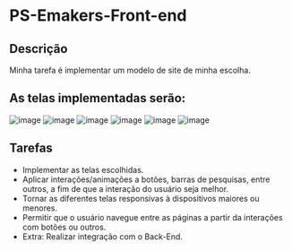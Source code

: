 # PS-Emakers-Front-end

## Descrição
Minha tarefa é implementar um modelo de site de minha escolha.
## As telas implementadas serão:
![image](https://github.com/Bruno7k/PS-Emakers-Front-end/assets/106875572/01323de2-478b-4cf0-8357-c16b1810d8aa)
![image](https://github.com/Bruno7k/PS-Emakers-Front-end/assets/106875572/0b5d1323-86c0-4921-a7ae-11221b4d5b1b)
![image](https://github.com/Bruno7k/PS-Emakers-Front-end/assets/106875572/c0953cc2-5ccd-4b3a-8bd6-a5127b85c909)
![image](https://github.com/Bruno7k/PS-Emakers-Front-end/assets/106875572/aed9ecd5-41e1-42c6-a7af-e96d0e2be8ed)
![image](https://github.com/Bruno7k/PS-Emakers-Front-end/assets/106875572/fa1c69db-a5c9-42c8-8d09-af1e9119a2fb)
![image](https://github.com/Bruno7k/PS-Emakers-Front-end/assets/106875572/25a98237-499e-43e7-a278-3ab78067197c)
## Tarefas
 - Implementar as telas escolhidas.
 - Aplicar interações/animações a botões, barras de pesquisas, entre outros, a fim de que a interação do usuário seja melhor.
 - Tornar as diferentes telas responsivas à dispositivos maiores ou menores.
 - Permitir que o usuário navegue entre as páginas a partir da interações com botões ou outros.
 - Extra: Realizar integração com o Back-End. 
